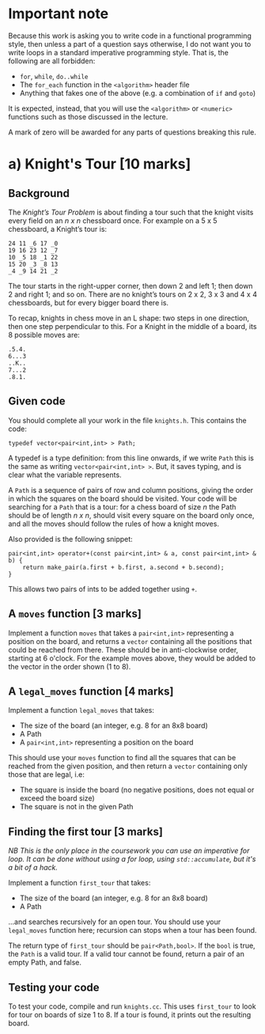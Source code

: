 # Important note

Because this work is asking you to write code in a functional programming style, then unless a part of a question says otherwise, I do not want you to write loops in a standard imperative programming style.  That is, the following are all forbidden:

- `for`, `while`, `do..while`
- The `for_each` function in the `<algorithm>` header file
- Anything that fakes one of the above (e.g. a combination of `if` and `goto`)

It is expected, instead, that you will use the `<algorithm>` or `<numeric>` functions such as those discussed in the lecture.

A mark of zero will be awarded for any parts of questions breaking this rule.

# a) Knight's Tour [10 marks]

## Background

The *Knight’s Tour Problem* is about finding a tour such that the knight visits
every field on an *n x n* chessboard once. For example on a 5 x 5 chessboard, a
Knight’s tour is:

`24 11 _6 17 _0`  
`19 16 23 12 _7`  
`10 _5 18 _1 22`  
`15 20 _3 _8 13`  
`_4 _9 14 21 _2`

The tour starts in the right-upper corner, then down 2 and left 1; then down 2 and right 1; and so on.  There are no knight’s tours on 2 x 2, 3 x 3 and 4 x 4 chessboards,
but for every bigger board there is.

To recap, knights in chess move in an L shape: two steps in one direction, then one step perpendicular to this.  For a Knight in the middle of a board, its 8 possible moves are:

`.5.4.`  
`6...3`  
`..K..`  
`7...2`  
`.8.1.`

## Given code

You should complete all your work in the file `knights.h`.  This contains the code:

`typedef vector<pair<int,int> > Path;`

A typedef is a type definition: from this line onwards, if we write `Path` this is the same as writing `vector<pair<int,int> >`.  But, it saves typing, and is clear what the variable represents.

A `Path` is a sequence of pairs of row and column positions, giving the order in which the squares on the board should be visited.  Your code will be searching for a `Path` that is a tour: for a chess board of size *n* the Path should be of length *n x n*, should visit every square on the board only once, and all the moves should follow the rules of how a knight moves.

Also provided is the following snippet:

`pair<int,int> operator+(const pair<int,int> & a, const pair<int,int> & b) {`  
`    return make_pair(a.first + b.first, a.second + b.second);`  
`}`

This allows two pairs of ints to be added together using `+`.

## A `moves` function [3 marks]

Implement a function `moves` that takes a `pair<int,int>` representing a position on the board, and returns a `vector` containing all the positions that could be reached from there.  These should be in anti-clockwise order, starting at 6 o'clock.  For the example moves above, they would be added to the vector in the order shown (1 to 8).


## A `legal_moves` function [4 marks]

Implement a function `legal_moves` that takes:

- The size of the board (an integer, e.g. 8 for an 8x8 board)
- A Path
- A `pair<int,int>` representing a position on the board

This should use your `moves` function to find all the squares that can be reached from the given position, and then return a `vector` containing only those that are legal, i.e:

- The square is inside the board (no negative positions, does not equal or exceed the board size)
- The square is not in the given Path

## Finding the first tour [3 marks]

*NB This is the only place in the coursework you can use an imperative for loop.  It can be done without using a for loop, using `std::accumulate`, but it's a bit of a hack.*

Implement a function `first_tour` that takes:

- The size of the board (an integer, e.g. 8 for an 8x8 board)
- A Path

...and searches recursively for an open tour.  You should use your `legal_moves` function here; recursion can stops when a tour has been found.

The return type of `first_tour` should be `pair<Path,bool>`.  If the `bool` is true, the `Path` is a valid tour.  If a valid tour cannot be found, return a pair of an empty Path, and false.

## Testing your code

To test your code, compile and run `knights.cc`.  This uses `first_tour` to look for tour on boards of size 1 to 8.  If a tour is found, it prints out the resulting board.
